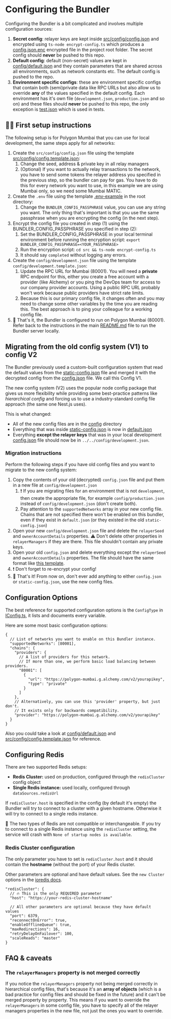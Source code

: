 # Configuring the Bundler

Configuring the Bundler is a bit complicated and involves multiple configuration sources:

1. **Secret config**: relayer keys are kept inside [src/config/config.json](./config.json) and encrypted using `ts-node encrypt-config.ts` which produces a [config.json.enc](../../config.json.enc) encrypted file in the project root folder. The secret config should **never** be pushed to this repo.
2. **Default config**: default (non-secret) values are kept in [config/default.json](../../config/default.json) and they contain parameters that are shared across all environments, such as network constants etc. The default config is pushed to the repo.
3. **Environment specific configs**: these are environment specific configs that contain both (semi)private data like RPC URLs but also allow us to override **any** of the values specified in the default config. Each environment has it's own file (`development.json`, `production.json` and so on) and these files should **never** be pushed to this repo, the only exception is [test.json](../../config/test.json) which is used in tests.

## 👶🏻 First setup instructions

The following setup is for Polygon Mumbai that you can use for local development, the same steps apply for all networks:

1. Create the `src/config/config.json` file using the template [src/config/config.template.json](config.template.json):
   1. Change the seed, address & private key in all relay managers
   2. (Optional) If you want to actually relay transactions to the network, you have to send some tokens the relayer address you specified in the previous step, so the bundler can pay for gas. You have to do this for every network you want to use, in this example we are using Mumbai only, so we need some Mumbai MATIC.
2. Create the `.env` file using the template [.env-example](../../.env-example) in the root directory:
   1. Change the `BUNDLER_CONFIG_PASSPHRASE` value, you can use any string you want. The only thing that's important is that you use the same passphrase when you are encrypting the config (in the next step).
3. Encrypt the config file you created in step (1) using the BUNDLER_CONFIG_PASSPHRASE you specified in step (2):
   1. Set the BUNDLER_CONFIG_PASSPHRASE in your local terminal environment before running the encryption script: `export BUNDLER_CONFIG_PASSPHRASE=<YOUR_PASSPHRASE>`
   2. Run the encryption script: `cd src && ts-node encrypt-config.ts`
   3. It should say `completed` without logging any errors.
4. Create the `config/development.json` file using the template `config/development.template.json`:
   1. Update the RPC URL for Mumbai (80001). You will need a **private** RPC endpoint for this, either you create a free account with a provider (like Alchemy) or you ping the DevOps team for access to our company provider accounts. Using a public RPC URL probably won't work because public providers have strict rate limits.
   2. Because this is our primary config file, it changes often and you may need to change some other variables by the time you are reading this. The best approach is to ping your colleague for a working config file.
5. 🎉 That's it, the Bundler is configured to run on Polygon Mumbai (80001). Refer back to the instructions in the main [README.md](../../README.md) file to run the Bundler server locally.

## Migrating from the old config system (V1) to config V2

The Bundler previously used a custom-built configuration system that read the default values from the [static-config.json](./static-config.json) file and merged it with the decrypted config from the [config.json](./config.json) file. We call this Config V1.

The new config system (V2) uses the popular node config package that gives us more flexibility while providing some best-practice patterns like _hierarchical config_ and forcing us to use a industry-standard config file approach (the same one Nest.js uses).

This is what changed:

- All of the new config files are in the [config](../../config/) directory
- Everything that was inside [static-config.json](./static-config.json) is now in [default.json](../../config/default.json)
- Everything **except the relayer keys** that was in your local development [config.json](./config.json) file should now be in `../../config/development.json`.

### Migration instructions

Perform the following steps if you have old config files and you want to migrate to the new config system:

1. Copy the contents of your old (decrypted) `config.json` file and put them in a new file at `config/development.json`
   1. ❗ If you are migrating files for an environment that is not `development`, then create the appropriate file, for example `config/production.json` instead of `config/development.json` (don't create both).
   2. Pay attention to the `supportedNetworks` array in your new config file. Chains that are not specified there won't be enabled on this bundler, even if they exist in `default.json` (or they existed in the old `static-config.json`)
2. Open your new `config/development.json` file and delete the `relayerSeed` and `ownerAccountDetails` properties. ⚠️ Don't delete other properties in `relayerManagers` if they are there. This file shouldn't contain any private keys.
3. Open your old `config.json` and delete everything except the `relayerSeed` and `ownerAccountDetails` properties. The file should have the same format like [this template](./config.template.json).
4. ❗ Don't forget to re-encrypt your config!
5. 🎉 That's it! From now on, don't ever add anything to either `config.json` or `static-config.json`, use the new config files.

## Configuration Options

The best reference for supported configuration options is the `ConfigType` in [IConfig.ts](./interface/IConfig.ts), it lists and documents every variable.

Here are some most basic configuration options:

```
{
  // List of networks you want to enable on this Bundler instance.
  "supportedNetworks": [80001],
  "chains": {
    "providers": {
      // A list of providers for this network.
      // If more than one, we perform basic load balancing between providers.
      "80001": [
        {
          "url": "https://polygon-mumbai.g.alchemy.com/v2/yourapikey",
          "type": "private"
        }
      ]
    },
    // Alternatively, you can use this 'provider' property, but just don't.
    // It exists only for backwards compatibility.
    "provider": "https://polygon-mumbai.g.alchemy.com/v2/yourapikey"
  }
}
```

Also you could take a look at [config/default.json](../../config/default.json) and [src/config/config.template.json](config.template.json) for reference.

## Configuring Redis

There are two supported Redis setups:
- **Redis Cluster:** used on production, configured through the `redisCluster` config object
- **Single Redis instance:** used locally, configured through `dataSources.redisUrl`

If `redisCluster.host` is specified in the config (by default it's empty) the Bundler will try to connect to a cluster with a given hostname.
Otherwise it will try to connect to a single redis instance.

🚨 The two types of Redis are not compatible or interchangeable. If you try to connect to a single Redis instance using the `redisCluster` setting, the service will crash with `None of startup nodes is available`.

### Redis Cluster configuration

The only parameter you have to set is `redisCluster.host` and it should contain the **hostname** (without the port) of your Redis cluster.

Other parameters are optional and have default values. See the `new Cluster` options in the [ioredis docs](https://ioredis.readthedocs.io/en/latest/API/#new-clusterstartupnodes-options).

```
"redisCluster": {
  // 🔥 This is the only REQUIRED parameter
  "host": "https://your-redis-cluster-hostname"

  // All other parameters are optional because they have default values
  "port": 6379,
  "reconnectOnError": true,
  "enableOfflineQueue": true,
  "maxRedirections": 16,
  "retryDelayOnFailover": 100,
  "scaleReads": "master"
}
```

## FAQ & caveats

### The `relayerManagers` property is not merged correctly

If you notice the `relayerManagers` property not being merged correctly in hierarchical config files, that's because it's an **array of objects** (which is a bad practice for config files and should be fixed in the future) and it can't be merged property by property.
This means if you want to override the `relayerManagers` in some config file, you have to specify all of the relayer managers properties in the new file, not just the ones you want to override.
